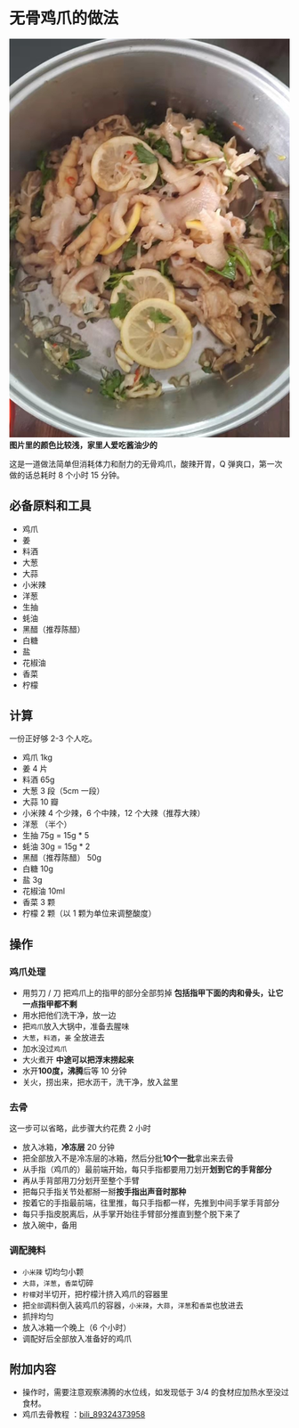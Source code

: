 # 无骨鸡爪的做法

![无骨鸡爪成品](./无骨鸡爪.jpg)
**图片里的颜色比较浅，家里人爱吃酱油少的**

这是一道做法简单但消耗体力和耐力的无骨鸡爪，酸辣开胃，Q 弹爽口，第一次做的话总耗时 8 个小时 15 分钟。

## 必备原料和工具

- 鸡爪
- 姜
- 料酒
- 大葱
- 大蒜
- 小米辣
- 洋葱
- 生抽
- 蚝油
- 黑醋（推荐陈醋）
- 白糖
- 盐
- 花椒油
- 香菜
- 柠檬

## 计算

一份正好够 2-3 个人吃。

- 鸡爪 1kg
- 姜 4 片
- 料酒 65g
- 大葱 3 段（5cm 一段）
- 大蒜 10 瓣
- 小米辣 4 个少辣，6 个中辣，12 个大辣（推荐大辣）
- 洋葱 （半个）
- 生抽 75g = 15g * 5
- 蚝油 30g = 15g * 2
- 黑醋（推荐陈醋） 50g
- 白糖 10g
- 盐 3g
- 花椒油 10ml
- 香菜 3 颗
- 柠檬 2 颗（以 1 颗为单位来调整酸度）

## 操作

### 鸡爪处理

- 用剪刀 / 刀 把鸡爪上的指甲的部分全部剪掉 **包括指甲下面的肉和骨头，让它一点指甲都不剩**
- 用水把他们洗干净，放一边
- 把`鸡爪`放入大锅中，准备去腥味
- `大葱`，`料酒`，`姜` 全放进去
- 加水没过`鸡爪`
- 大火煮开 **中途可以把浮末捞起来**
- 水开**100度，沸腾**后等 10 分钟
- 关火，捞出来，把水沥干，洗干净，放入盆里

### 去骨

这一步可以省略，此步骤大约花费 2 小时

- 放入冰箱，**冷冻层** 20 分钟
- 把全部放入不是冷冻层的冰箱，然后分批**10个一批**拿出来去骨
- 从手指（鸡爪的）最前端开始，每只手指都要用刀划开**划到它的手背部分**
- 再从手背部用刀分划开至整个手臂
- 把每只手指关节处都掰一掰**按手指出声音时那种**
- 按着它的手指最前端，往里推，每只手指都一样，先推到中间手掌手背部分
- 每只手指皮脱离后，从手掌开始往手臂部分推直到整个脱下来了
- 放入碗中，备用

### 调配腌料

- `小米辣` 切均匀小颗
- `大蒜`，`洋葱`，`香菜`切碎
- `柠檬`对半切开，把柠檬汁挤入鸡爪的容器里
- 把`全部`调料倒入装鸡爪的容器，`小米辣`，`大蒜`，`洋葱`和`香菜`也放进去
- 抓拌均匀
- 放入冰箱一个晚上（6 个小时）
- 调配好后全部放入准备好的鸡爪

## 附加内容

- 操作时，需要注意观察沸腾的水位线，如发现低于 3/4 的食材应加热水至没过食材。
- 鸡爪去骨教程 ：[bili_89324373958](https://www.bilibili.com/video/BV1t44y117D8?share_source=copy_web)


